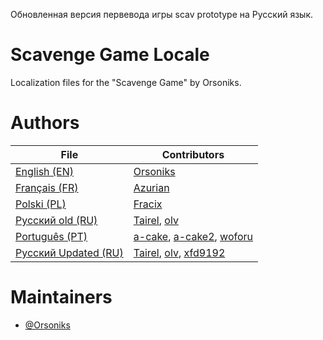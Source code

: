 Обновленная версия первевода игры scav prototype на Русский язык.

# Scavenge Game Locale
Localization files for the "Scavenge Game" by Orsoniks.

# Authors
| File                       | Contributors                                                                                                        |
|----------------------------|---------------------------------------------------------------------------------------------------------------------|
| [English (EN)](/EN.json)   | [Orsoniks](https://github.com/Orsoniks)                                                                             |
| [Français (FR)](/FR.json)  | [Azurian](https://github.com/clemtomera)                                                                            |
| [Polski (PL)](/PL.json)    | [Fracix](https://github.com/Fracix)                                                                                 |
| [Русский old (RU)](/RU.json)   | [Tairel](https://github.com/Tairelol), [olv](https://github.com/Ol1vver)     |                                  |  [اَلْعَرَبِيَّةُ (AR)](/AR.json)     | [Enderwolf](https://github.com/Enderw0lf)                                                                           |
| [Português (PT)](/PT.json) | [a-cake](https://github.com/a-cake), [a-cake2](https://github.com/a-cake2), [woforu](https://github.com/woforu)     |
| [Русский Updated (RU)](scavprototypeRU.zip)   | [Tairel](https://github.com/Tairelol), [olv](https://github.com/Ol1vver), [xfd9192](https://github.com/xfd9192)     | 
                                                            

# Maintainers
* [@Orsoniks](https://github.com/Orsoniks)
